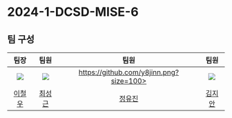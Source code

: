 # 2024-1-DCSD-MISE-6

<h2>팀 구성</h2>

|                   팀장                    |                     팀원                     |                              팀원                               |                               팀원                                |
| :-----------------------------------------: | :--------------------------------------------: | :-------------------------------------------------------------: | :-------------------------------------------------------------: |
| ![](https://github.com/lee-cheolwoo.png?size=100) | ![](https://github.com/seonggeuns.png?size=100) | https://github.com/y8jinn.png?size=100> | <img src="https://github.com/JianKim3293.png?size=100"> |
|     [이철우](https://github.com/lee-cheolwoo)     |     [최성근](https://github.com/seonggeuns)     |           [정유진](https://github.com/y8jinn)            |           [김지안](https://github.com/JianKim3293)            |